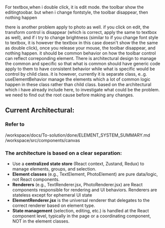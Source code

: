 For textbox,when i double click, it is edit mode. the toolbar show the editingtoobar. but when i change fontstyle, the toolbar disappear, then nothing happen

there is another problem apply to photo as well. if you click on edit, the transform control is disappear (which is correct, apply the same to textbox as well), and if i try to change brightness (similar to if you change font style to textbox, it is however the textbox in this case doesn't show the the same as double click), once you release your mouse, the toolbar disappear, and nothing happen. it should be common behavior on how the toolbar control can reflect correponding element. There is architectural design to manage the common and specific so that what is common should have generic code apply to them to have consistent behavior while what is specific would be control by child class. it is however, currently it is separate class, e..g. useElementBehavior manage the elements which a lot of common logic happen in these class rather than child class. based on the architectural which i have already include here, to investigate what could be the problem. we need to find out the root cause before making any changes.

## Current Architectural:

### Refer to

/workspace/docs/To-solution/done/ELEMENT_SYSTEM_SUMMARY.md
/workspace/src/components/canvas

### The architecture is based on a clear separation:

- Use a **centralized state store** (React context, Zustand, Redux) to manage elements, groups, and selection.
- **Element classes** (e.g., TextElement, PhotoElement) are pure data/logic, not React components.
- **Renderers** (e.g., TextRenderer.jsx, PhotoRenderer.jsx) are React components responsible for rendering and UI behaviors. Renderers are stateless except for ephemeral UI state
- **ElementRenderer.jsx** is the universal renderer that delegates to the correct renderer based on element type.
- **State management** (selection, editing, etc.) is handled at the React component level, typically in the page or a coordinating component, NOT in the element classes.
